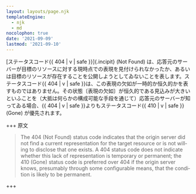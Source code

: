 ```yaml
---
layout: layouts/page.njk
templateEngine:
  - njk
  - md
nocolophon: true
date: '2021-09-09'
lastmod: '2021-09-10'
---
```

<div class="blockquote-like">

  [ステータスコード{{ 404 | v | safe }}]{.incipit} (Not Found) は、応答元のサーバーが目標のリソースに対する現時点での表現を見付けられなかったか、あるいは目標のリソースが存在することを公開しようとしてゐないことを表します。ステータスコード{{ 404 | v | safe }}は、この表現の欠如が一時的か恒久的かを表すものではありません。その状態〔表現の欠如〕が恒久的である見込みが大きいといふことを（大抵は何らかの構成可能な手段を通じて）応答元のサーバーが知ってゐる場合、{{ 404 | v | safe }}よりもステータスコード{{ 410 | v | safe }} (Gone) が優先されます。

</div>

+++ 原文
<blockquote cite="https://datatracker.ietf.org/doc/html/rfc9110" lang="en">

  The 404 (Not Found) status code indicates that the origin server did not find a current representation for the target resource or is not willing to disclose that one exists. A 404 status code does not indicate whether this lack of representation is temporary or permanent; the 410 (Gone) status code is preferred over 404 if the origin server knows, presumably through some configurable means, that the condition is likely to be permanent.

</blockquote>
+++
